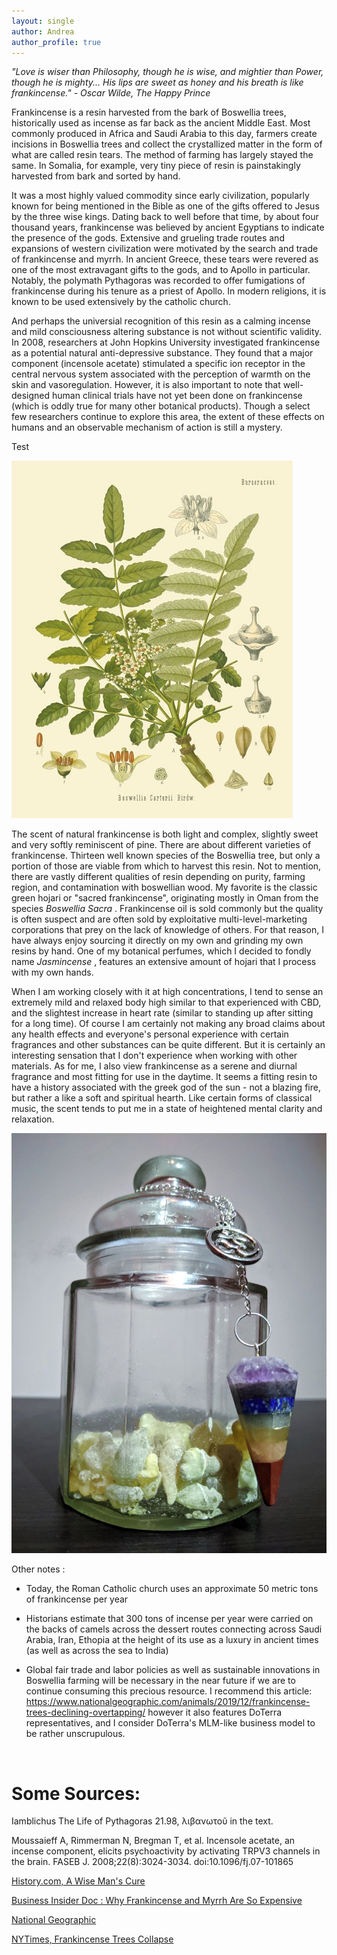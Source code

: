 ```yaml
---
layout: single
author: Andrea
author_profile: true
---
```


<em> "Love is wiser than Philosophy, though he is wise, and mightier than Power, though he is mighty... His lips are sweet as honey and his breath is like frankincense." - Oscar Wilde, The Happy Prince </em>

Frankincense is a resin harvested from the bark of Boswellia trees, historically used as incense as far back as the ancient Middle East. Most commonly produced in Africa and Saudi Arabia to this day, farmers create incisions in Boswellia trees and collect the crystallized matter in the form of what are called resin tears. The method of farming has largely stayed the same. In Somalia, for example, very tiny piece of resin is painstakingly harvested from bark and sorted by hand.

It was a most highly valued commodity since early civilization, popularly known for being mentioned in the Bible as one of the gifts offered to Jesus by the three wise kings. Dating back to well before that time, by about four thousand years, frankincense was believed by ancient Egyptians to indicate the presence of the gods. Extensive and grueling trade routes and expansions of western civilization were motivated by the search and trade of frankincense and myrrh. In ancient Greece, these tears were revered as one of the most extravagant gifts to the gods, and to Apollo in particular. Notably, the polymath Pythagoras was recorded to offer fumigations of frankincense during his tenure as a priest of Apollo. In modern religions, it is known to be used extensively by the catholic church.

And perhaps the universial recognition of this resin as a calming incense and mild consciousness altering substance is not without scientific validity. In 2008, researchers at John Hopkins University investigated frankincense as a potential natural anti-depressive substance. They found that a major component (incensole acetate) stimulated a specific ion receptor in the central nervous system associated with the perception of warmth on the skin and vasoregulation. However, it is also important to note that well-designed human clinical trials have not yet been done on frankincense (which is oddly true for many other botanical products). Though a select few researchers continue to explore this area, the extent of these effects on humans and an observable mechanism of action is still a mystery.

Test

![](/img/boswellia.jpg) 


The scent of natural frankincense is both light and complex, slightly sweet and very softly reminiscent of pine. There are about different varieties of frankincense. Thirteen well known species of the Boswellia tree, but only a portion of those are viable from which to harvest this resin. Not to mention, there are vastly different qualities of resin depending on purity, farming region, and contamination with boswellian wood. My favorite is the classic green hojari or "sacred frankincense", originating mostly in Oman from the species <em> Boswellia Sacra </em> . Frankincense oil is sold commonly but the quality is often suspect and are often sold by exploitative multi-level-marketing corporations that prey on the lack of knowledge of others. For that reason, I have always enjoy sourcing it directly on my own and grinding my own resins by hand. One of my botanical perfumes, which I decided to fondly name <em> Jasmincense </em>, features an extensive amount of hojari that I process with my own hands.

When I am working closely with it at high concentrations, I tend to sense an extremely mild and relaxed body high similar to that experienced with CBD, and the slightest increase in heart rate (similar to standing up after sitting for a long time). Of course I am certainly not making any broad claims about any health effects and everyone's personal experience with certain fragrances and other substances can be quite different. But it is certainly an interesting sensation that I don't experience when working with other materials. As for me, I also view frankincense as a serene and diurnal fragrance and most fitting for use in the daytime. It seems a fitting resin to have a history associated with the greek god of the sun - not a blazing fire, but rather a like a soft and spiritual hearth. Like certain forms of classical music, the scent tends to put me in a state of heightened mental clarity and relaxation. 

![](/img/frankincense.jpeg) 

Other notes : 

- Today, the Roman Catholic church uses an approximate 50 metric tons of frankincense per year

- Historians estimate that 300 tons of incense per year were carried on the backs of camels across the dessert routes connecting across Saudi Arabia, Iran, Ethopia at the height of its use as a luxury in ancient times  (as well as across the sea to India)

- Global fair trade and labor policies as well as sustainable innovations in Boswellia farming will be necessary in the near future if we are to continue consuming this precious resource. I recommend this article: https://www.nationalgeographic.com/animals/2019/12/frankincense-trees-declining-overtapping/ however it also features DoTerra representatives, and I consider DoTerra's MLM-like business model to be rather unscrupulous.


<br>

# Some Sources:

Iamblichus The Life of Pythagoras 21.98, λιβανωτοῦ in the text.

Moussaieff A, Rimmerman N, Bregman T, et al. Incensole acetate, an incense component, elicits psychoactivity by activating TRPV3 channels in the brain. FASEB J. 2008;22(8):3024-3034. doi:10.1096/fj.07-101865

[History.com, A Wise Man's Cure](https://www.history.com/news/a-wise-mans-cure-frankincense-and-myrrh)

[Business Insider Doc : Why Frankincense and Myrrh Are So Expensive](https://www.businessinsider.com/why-frankincense-and-myrrh-are-so-expensive-2020-10)

[National Geographic](https://www.nationalgeographic.com/animals/2019/12/frankincense-trees-declining-overtapping/)

[NYTimes, Frankincense Trees Collapse](https://www.nytimes.com/2019/07/05/science/frankincense-trees-collapse.html)
